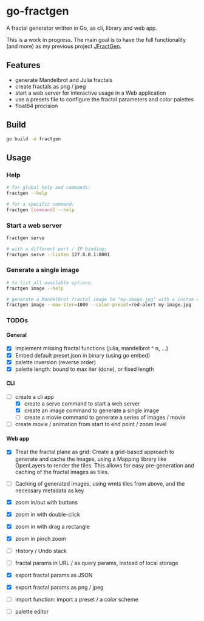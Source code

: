 # go-fractgen

A fractal generator written in Go, as cli, library and web app.

This is a work in progress. The main goal is to have the full functionality (and more) as my previous
project [JFractGen](https://github.com/bylexus/JFractGen).

## Features

- generate Mandelbrot and Julia fractals
- create fractals as png / jpeg
- start a web server for interactive usage in a Web application
- use a presets file to configure the fractal parameters and color palettes
- float64 precision

## Build

```bash
go build -o fractgen
```

## Usage

### Help

```bash
# for global help and commands:
fractgen --help

# for a specific command:
fractgen [command] --help
```

### Start a web server

```bash
fractgen serve

# with a different port / IP binding:
fractgen serve --listen 127.0.0.1:8001
```

### Generate a single image

```bash
# to list all available options:
fractgen image --help 

# generate a Mandelbrot fractal image to "my-image.jpg" with a custom color palette and 1000 iterations:
fractgen image --max-iter=1000 --color-preset=red-alert my-image.jpg
```



### TODOs

#### General

- [x] implement missing fractal functions (julia, mandelbrot ^ n, ...)
- [x] Embed default preset.json in binary (using go embed)
- [x] palette inversion (reverse order)
- [x] palette length: bound to max iter (done), or fixed length

#### CLI

- [ ] create a cli app
	- [x] create a serve command to start a web server
	- [x] create an image command to generate a single image
	- [ ] create a movie command to generate a series of images / movie

- [ ] create movie / animation from start to end point / zoom level

#### Web app

- [x] Treat the fractal plane as grid: Create a grid-based approach to generate and cache the images,
using a Mapping library like OpenLayers to render the tiles. This allows for easy pre-generation and caching
of the fractal images as tiles.
- [ ] Caching of generated images, using wmts tiles from above, and the necessary metadata as key
- [x] zoom in/out with buttons
- [x] zoom in with double-click
- [x] zoom in with drag a rectangle
- [x] zoom in pinch zoom
- [ ] History / Undo stack
- [ ] fractal params in URL / as query params, instead of local storage
- [x] export fractal params as JSON
- [x] export fractal params as png / jpeg
- [ ] import function: import a preset / a color scheme
- [ ] palette editor

